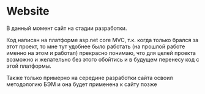 # Website

В данный момент сайт на стадии разработки.

Код написан на платформе asp.net core MVC, 
т.к. когда только брался за этот проект,
то мне тут удобнее было работать (на прошлой работе именно на этом и работал)
прекрасно понимаю, что для целей проекта возможно и желательно без этого обойтись
и в будущем перенесу код с этой платформы.


Также только примерно на середине разработки сайта освоил методологию БЭМ и она будет применена к сайту позже
